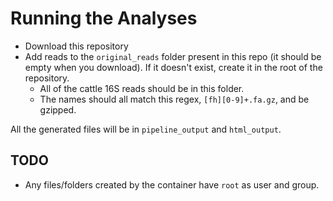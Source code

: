 # Running the Analyses

- Download this repository
- Add reads to the `original_reads` folder present in this repo (it should be empty when you download).  If it doesn't exist, create it in the root of the repository.
  - All of the cattle 16S reads should be in this folder.
  - The names should all match this regex, `[fh][0-9]+.fa.gz`, and be gzipped.

All the generated files will be in `pipeline_output` and `html_output`.

## TODO

- Any files/folders created by the container have `root` as user and group.
